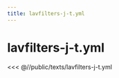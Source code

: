 ```yaml
---
title: lavfilters-j-t.yml
---
```


# lavfilters-j-t.yml

<script setup>
import DownloadButton from '@components/DownloadButton.vue'
</script>

<DownloadButton
  filePath="texts/lavfilters-j-t.yml"
/>

<<< @//public/texts/lavfilters-j-t.yml
